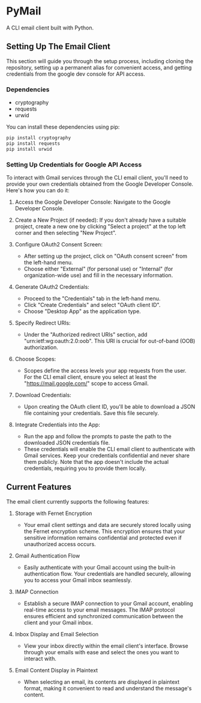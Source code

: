 # PyMail
A CLI email client built with Python.

## Setting Up The Email Client
This section will guide you through the setup process, including cloning the repository, setting up a permanent alias for convenient access, and getting credentials from the google dev console for API access.

### Dependencies

- cryptography
- requests
- urwid

You can install these dependencies using pip:
```bash
pip install cryptography
pip install requests
pip install urwid
```

### Setting Up Credentials for Google API Access
To interact with Gmail services through the CLI email client, you'll need to provide your own credentials obtained from the Google Developer Console. Here's how you can do it:

1. Access the Google Developer Console: Navigate to the Google Developer Console.


2. Create a New Project (if needed): If you don't already have a suitable project, create a new one by clicking "Select a project" at the top left corner and then selecting "New Project".


3. Configure OAuth2 Consent Screen:
    - After setting up the project, click on "OAuth consent screen" from the left-hand menu.
    - Choose either "External" (for personal use) or "Internal" (for organization-wide use) and fill in the necessary information.


4. Generate OAuth2 Credentials:
    - Proceed to the "Credentials" tab in the left-hand menu.
    - Click "Create Credentials" and select "OAuth client ID".
    - Choose "Desktop App" as the application type.


5. Specify Redirect URIs:
    - Under the "Authorized redirect URIs" section, add "urn:ietf:wg:oauth:2.0:oob". This URI is crucial for out-of-band (OOB) authorization.


6. Choose Scopes:
    - Scopes define the access levels your app requests from the user. For the CLI email client, ensure you select at least the "https://mail.google.com/" scope to access Gmail.


7. Download Credentials:
    - Upon creating the OAuth client ID, you'll be able to download a JSON file containing your credentials. Save this file securely.


8. Integrate Credentials into the App:
    - Run the app and follow the prompts to paste the path to the downloaded JSON credentials file.
    - These credentials will enable the CLI email client to authenticate with Gmail services. Keep your credentials confidential and never share them publicly. Note that the app doesn't include the actual credentials, requiring you to provide them locally.

## Current Features
The email client currently supports the following features:
1. Storage with Fernet Encryption
    - Your email client settings and data are securely stored locally using the Fernet encryption scheme. This encryption ensures that your sensitive information remains confidential and protected even if unauthorized access occurs.

2. Gmail Authentication Flow
    - Easily authenticate with your Gmail account using the built-in authentication flow. Your credentials are handled securely, allowing you to access your Gmail inbox seamlessly.

3. IMAP Connection
    - Establish a secure IMAP connection to your Gmail account, enabling real-time access to your email messages. The IMAP protocol ensures efficient and synchronized communication between the client and your Gmail inbox.

4. Inbox Display and Email Selection
    - View your inbox directly within the email client's interface. Browse through your emails with ease and select the ones you want to interact with.

5. Email Content Display in Plaintext
    - When selecting an email, its contents are displayed in plaintext format, making it convenient to read and understand the message's content.

